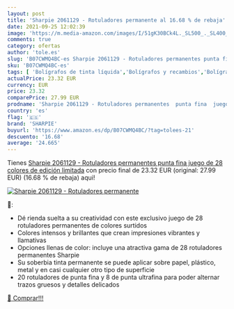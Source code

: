```yaml
---
layout: post
title: 'Sharpie 2061129 - Rotuladores permanente al 16.68 % de rebaja'
date: 2021-09-25 12:02:39
image: 'https://m.media-amazon.com/images/I/51gK30BCk4L._SL500_._SL400_.jpg'
comments: true
category: ofertas
author: 'tole.es'
slug: 'B07CWMQ4BC-es Sharpie 2061129 - Rotuladores permanentes punta fina juego...'
sku: 'B07CWMQ4BC-es'
tags: [ 'Bolígrafos de tinta líquida','Bolígrafos y recambios','Bolígrafos, lápices y útiles de escritura','Oficina y papelería','rotuladores','sharpie', ]
actualPrice: 23.32 EUR
currency: EUR
price: 23.32
comparePrice: 27.99 EUR
prodname: 'Sharpie 2061129 - Rotuladores permanentes  punta fina  juego de 28  colores de edición limitada'
country: 'es'
flag: '🇪🇸'
brand: 'SHARPIE'
buyurl: 'https://www.amazon.es/dp/B07CWMQ4BC/?tag=tolees-21'
descuento: '16.68'
average: '24.665'
---
```


Tienes [Sharpie 2061129 - Rotuladores permanentes  punta fina  juego de 28  colores de edición limitada](https://www.amazon.es/dp/B07CWMQ4BC/?tag=tolees-21) con precio final de  23.32 EUR (original: 27.99 EUR) (16.68 %  de rebaja) aqui!

[![Sharpie 2061129 - Rotuladores permanente](https://m.media-amazon.com/images/I/51gK30BCk4L._SL500_._SL400_.jpg)](https://www.amazon.es/dp/B07CWMQ4BC/?tag=tolees-21)

🔎:

- Dé rienda suelta a su creatividad con este exclusivo juego de 28 rotuladores permanentes de colores surtidos
- Colores intensos y brillantes que crean impresiones vibrantes y llamativas
- Opciones llenas de color: incluye una atractiva gama de 28 rotuladores permanentes Sharpie
- Su soberbia tinta permanente se puede aplicar sobre papel, plástico, metal y en casi cualquier otro tipo de superficie
- 20 rotuladores de punta fina y 8 de punta ultrafina para poder alternar trazos gruesos y detalles delicados

[🛒 Comprar!!!](https://www.amazon.es/dp/B07CWMQ4BC/?tag=tolees-21)
